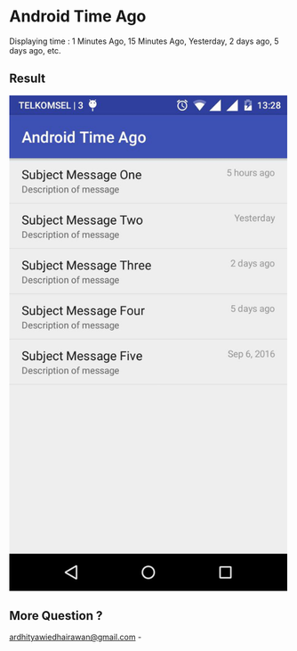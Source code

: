 Android Time Ago
==============================
Displaying time : 
1 Minutes Ago, 15 Minutes Ago, Yesterday, 2 days ago, 5 days ago, etc.

Result
--------------
<img src="screenshotapp.png" width="500"/>



More Question ?
--------------
ardhityawiedhairawan@gmail.com  -
